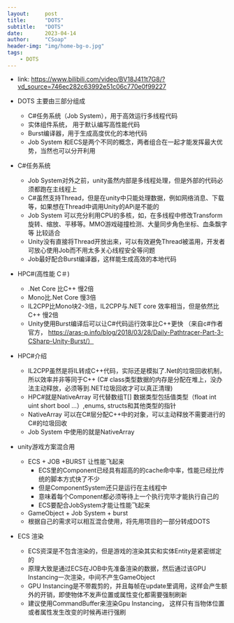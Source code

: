 ```yaml
---
layout:     post
title:      "DOTS"
subtitle:   "DOTS"
date:       2023-04-14
author:     "CSoap"
header-img: "img/home-bg-o.jpg"
tags:
    - DOTS
---
```

- link: https://www.bilibili.com/video/BV18J411t7G8/?vd_source=746ec282c63992e51c06c770e0f99227
- DOTS 主要由三部分组成
    - C#任务系统（Job System），用于高效运行多线程代码
    - 实体组件系统， 用于默认编写高性能代码
    - Burst编译器，用于生成高度优化的本地代码
    - Job System 和ECS是两个不同的概念，两者组合在一起才能发挥最大优势，当然也可以分开利用
- C#任务系统
    - Job System对外之前，unity虽然内部是多线程处理，但是外部的代码必须都跑在主线程上
    - C#虽然支持Thread，但是在unity中只能处理数据，例如网络消息、下载等，如果想在Thread中调用Unity的APi是不能的
    - Job System 可以充分利用CPU的多核，如，在多线程中修改Transform旋转、缩放、平移等。MMO游戏碰撞检测、大量同步角色坐标、血条飘字等 比较适合
    - Unity没有直接将Thread开放出来，可以有效避免Thread被滥用，开发者可放心使用Job而不用太多关心线程安全等问题
    - Job最好配合Burst编译器，这样能生成高效的本地代码
- HPC#(高性能 C＃)
    - .Net Core 比C++ 慢2倍
    - Mono比.Net Core 慢3倍
    - IL2CPP比Mono块2-3倍，IL2CPP与.NET core 效率相当，但是依然比C++ 慢2倍
    - Unity使用Burst编译后可以让C#代码运行效率比C++更快 （来自c#作者官方， https://aras-p.info/blog/2018/03/28/Daily-Pathtracer-Part-3-CSharp-Unity-Burst/）
- HPC#介绍
    - IL2CPP虽然是将IL转成C++代码，实际还是模拟了.Net的垃圾回收机制，所以效率并非等同于C++ (C# class类型数据的内存是分配在堆上，没办法主动释放，必须等到.NET垃圾回收才可以真正清理)
    - HPC#就是NativeArray<T> 可代替数组T[] 数据类型包括值类型（float int uint short bool ...）,enums, structs和其他类型的指针
    - NativeArray 可以在C#层分配C++中的对象，可以主动释放不需要进行的C#的垃圾回收
    - Job System 中使用的就是NativeArray

- unity游戏方案混合用
    - ECS + JOB +BURST 让性能飞起来
        - ECS里的Component已经具有超高的的cache命中率，性能已经比传统的脚本方式快了不少
        - 但是ComponentSystem还只是运行在主线程中
        - 意味着每个Component都必须等待上一个执行完毕才能执行自己的
        - ECS要配合JobSystem才能让性能飞起来
    - GameObject + Job System + burst
    - 根据自己的需求可以相互混合使用，将先用项目的一部分转成DOTS

- ECS 渲染
    - ECS资深是不包含渲染的，但是游戏的渲染其实和实体Entity是紧密绑定的
    - 原理大致是通过ECS在JOB中先准备渲染的数据，然后通过该GPU Instancing一次渲染，中间不产生GameObject
    - GPU Instancing是不带裁剪的，并且每帧在update里调用，这样会产生额外的开销，即使物体不发声位置或属性变化都需要强制刷新
    - 建议使用CommandBuffer来渲染Gpu Instancing， 这样只有当物体位置或者属性发生改变的时候再进行强刷

